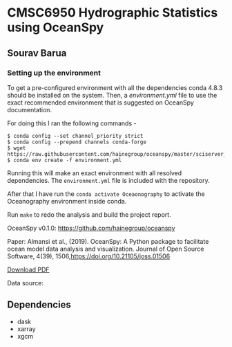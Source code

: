 # CMSC6950 Hydrographic Statistics using OceanSpy
## Sourav Barua


### Setting up the environment 
To get a pre-configured environment with all the dependencies conda 4.8.3 should be installed on the system. Then, a *environment.yml* file to use the exact recommended environment that is suggested on OceanSpy documentation. 

For doing this I ran the following commands -

```
$ conda config --set channel_priority strict
$ conda config --prepend channels conda-forge
$ wget https://raw.githubusercontent.com/hainegroup/oceanspy/master/sciserver_catalogs/environment.yml
$ conda env create -f environment.yml
```
Running this will make an exact environment with all resolved dependencies. The `environment.yml` file is included with the repository.

After that I have run the `conda activate Oceaonography` to activate the Oceanography environment inside conda. 

Run `make` to redo the analysis and build the project report.

OceanSpy v0.1.0: https://github.com/hainegroup/oceanspy

Paper: Almansi et al., (2019). OceanSpy: A Python package to facilitate ocean model data analysis and visualization. Journal of Open Source Software, 4(39), 1506,https://doi.org/10.21105/joss.01506   

[Download PDF](https://www.theoj.org/joss-papers/joss.01506/10.21105.joss.01506.pdf)

Data source:

## Dependencies
- dask
- xarray
- xgcm
